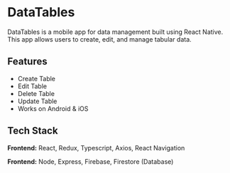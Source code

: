 
# DataTables
DataTables is a mobile app for data management built using React Native. This app allows users to create, edit, and manage tabular data.
## Features

- Create Table
- Edit Table
- Delete Table
- Update Table
- Works on Android & iOS


## Tech Stack

**Frontend:** React, Redux, Typescript, Axios, React Navigation

**Frontend:** Node, Express, Firebase, Firestore (Database)

